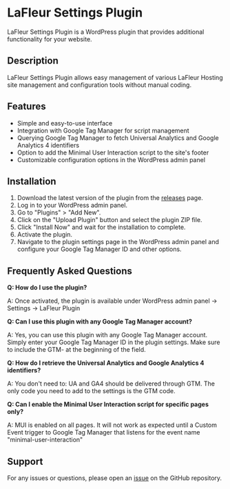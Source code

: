 # LaFleur Settings Plugin

LaFleur Settings Plugin is a WordPress plugin that provides additional functionality for your website.

## Description

LaFleur Settings Plugin allows easy management of various LaFleur Hosting site management and configuration tools without manual coding.

## Features

- Simple and easy-to-use interface
- Integration with Google Tag Manager for script management
- Querying Google Tag Manager to fetch Universal Analytics and Google Analytics 4 identifiers
- Option to add the Minimal User Interaction script to the site's footer
- Customizable configuration options in the WordPress admin panel

## Installation

1. Download the latest version of the plugin from the [releases](https://gitlab.com/lafleur2/lafleur-settings-plugin/-/releases/) page.
2. Log in to your WordPress admin panel.
3. Go to "Plugins" > "Add New".
4. Click on the "Upload Plugin" button and select the plugin ZIP file.
5. Click "Install Now" and wait for the installation to complete.
6. Activate the plugin.
7. Navigate to the plugin settings page in the WordPress admin panel and configure your Google Tag Manager ID and other options.

## Frequently Asked Questions

**Q: How do I use the plugin?**

A: Once activated, the plugin is available under WordPress admin panel -> Settings -> LaFleur Plugin

**Q: Can I use this plugin with any Google Tag Manager account?**

A: Yes, you can use this plugin with any Google Tag Manager account. Simply enter your Google Tag Manager ID in the plugin settings. Make sure to include the GTM- at the beginning of the field.

**Q: How do I retrieve the Universal Analytics and Google Analytics 4 identifiers?**

A: You don't need to: UA and GA4 should be delivered through GTM. The only code you need to add to the settings is the GTM code.

**Q: Can I enable the Minimal User Interaction script for specific pages only?**

A: MUI is enabled on all pages. It will not work as expected until a Custom Event trigger to Google Tag Manager that listens for the event name "minimal-user-interaction"

## Support

For any issues or questions, please open an [issue](https://gitlab.com/lafleur2/lafleur-settings-plugin/-/issues) on the GitHub repository.
